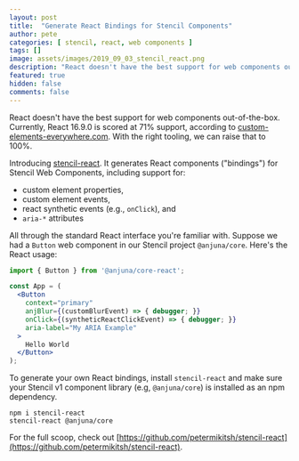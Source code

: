 ```yaml
---
layout: post
title:  "Generate React Bindings for Stencil Components"
author: pete
categories: [ stencil, react, web components ]
tags: []
image: assets/images/2019_09_03_stencil_react.png
description: "React doesn't have the best support for web components out-of-the-box. stencil-react changes that."
featured: true
hidden: false
comments: false
---
```


React doesn't have the best support for web components out-of-the-box. Currently, React 16.9.0 is scored at 71% support, according to <a href="https://custom-elements-everywhere.com/">custom-elements-everywhere.com</a>. With the right tooling, we can raise that to 100%.

Introducing <a href="https://github.com/petermikitsh/stencil-react">stencil-react</a>. It generates React components ("bindings") for Stencil Web Components, including support for:

- custom element properties, 
- custom element events, 
- react synthetic events (e.g., `onClick`), and 
- `aria-*` attributes

All through the standard React interface you're familiar with. Suppose we had a `Button` web component in our Stencil project `@anjuna/core`. Here's the React usage:

```jsx
import { Button } from '@anjuna/core-react';

const App = (
  <Button
    context="primary"
    anjBlur={(customBlurEvent) => { debugger; }}
    onClick={(syntheticReactClickEvent) => { debugger; }}
    aria-label="My ARIA Example"
  >
    Hello World
  </Button>
);
```

To generate your own React bindings, install `stencil-react` and make sure your Stencil v1 component library (e.g, `@anjuna/core`) is installed as an npm dependency.

```
npm i stencil-react
stencil-react @anjuna/core
```

For the full scoop, check out [https://github.com/petermikitsh/stencil-react](https://github.com/petermikitsh/stencil-react).
